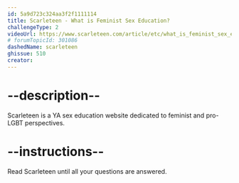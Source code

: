 ```yaml
---
id: 5a9d723c324aa3f2f1111114
title: Scarleteen - What is Feminist Sex Education?
challengeType: 2
videoUrl: https://www.scarleteen.com/article/etc/what_is_feminist_sex_education
# forumTopicId: 301086
dashedName: scarleteen
ghissue: 510
creator: 
---
```


# --description--

Scarleteen is a YA sex education website dedicated to feminist and pro-LGBT perspectives.

# --instructions--

Read Scarleteen until all your questions are answered.